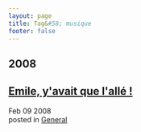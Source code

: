 ```yaml
---
layout: page
title: Tag&#58; musique
footer: false
---
```


<div id="blog-archives" class="category">
<h2>2008</h2>

<article>
<h1><a href="/2008/02/09/emile-yavais-que-lalle/index.html">Emile, y'avait que l'allé !</a></h1>
<time datetime="2008-02-09T00:00:00-06:00" pubdate><span class='month'>Feb</span> <span class='day'>09</span> <span class='year'>2008</span></time>
<footer>
<span class="categories">posted in 
<a href='/categories/general/'>General</a></span>
</footer>
</article>
</div>
